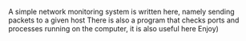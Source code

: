 A simple network monitoring system is written here, 
namely sending packets to a given host
There is also a program that checks ports and processes
running on the computer, it is also useful here
Enjoy)